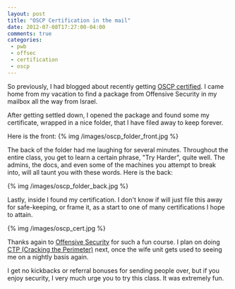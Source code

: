 ```yaml
---
layout: post
title: "OSCP Certification in the mail"
date: 2012-07-08T17:27:00-04:00
comments: true
categories:
 - pwb
 - offsec
 - certification
 - oscp
---
```


So previously, I had blogged about recently getting [OSCP certified](http://www.offensive-security.com/information-security-certifications/oscp-offensive-security-certified-professional). I came home from my vacation to find a package from Offensive Security in my mailbox all the way from Israel. 

<!-- more -->

After getting settled down, I opened the package and found some my certificate, wrapped in a nice folder, that I have filed away to keep forever. 

Here is the front: 
{% img /images/oscp_folder_front.jpg %}

The back of the folder had me laughing for several minutes. Throughout the entire class, you get to learn a certain phrase, "Try Harder", quite well. The admins, the docs, and even some of the machines you attempt to break into, will all taunt you with these words. Here is the back: 

{% img /images/oscp_folder_back.jpg %}

Lastly, inside I found my certification.  I don't know if will just file this away for safe-keeping, or frame it, as a start to one of many certifications I hope to attain. 

{% img /images/oscp_cert.jpg %}

Thanks again to [Offensive Security](http://www.offensive-security.com) for such a fun course. I plan on doing [CTP (Cracking the Perimeter)](http://www.offensive-security.com/information-security-training/cracking-the-perimeter/) next, once the wife unit gets used to seeing me on a nightly basis again. 

I get no kickbacks or referral bonuses for sending people over, but if you enjoy security, I very much urge you to try this class.  It was extremely fun.